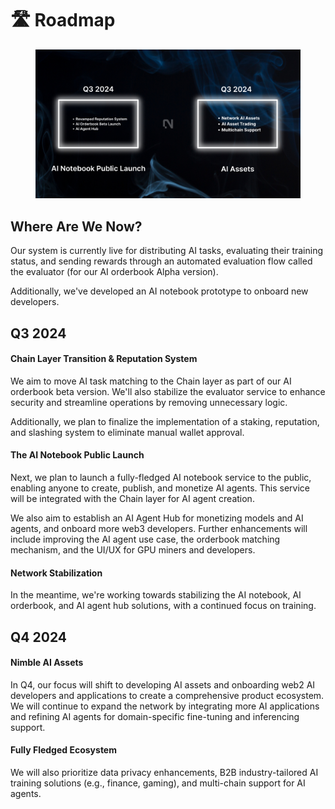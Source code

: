 # 🛣️ Roadmap

<figure><img src="../.gitbook/assets/Redesign the roadmap style.png" alt=""><figcaption></figcaption></figure>

## Where Are We Now?

Our system is currently live for distributing AI tasks, evaluating their training status, and sending rewards through an automated evaluation flow called the evaluator (for our AI orderbook Alpha version).&#x20;

Additionally, we've developed an AI notebook prototype to onboard new developers.

## Q3 2024

#### Chain Layer Transition & Reputation System&#x20;

We aim to move AI task matching to the Chain layer as part of our AI orderbook beta version. We'll also stabilize the evaluator service to enhance security and streamline operations by removing unnecessary logic.

Additionally, we plan to finalize the implementation of a staking, reputation, and slashing system to eliminate manual wallet approval.

#### The AI Notebook Public Launch&#x20;

Next, we plan to launch a fully-fledged AI notebook service to the public, enabling anyone to create, publish, and monetize AI agents. This service will be integrated with the Chain layer for AI agent creation.&#x20;

We also aim to establish an AI Agent Hub for monetizing models and AI agents, and onboard more web3 developers. Further enhancements will include improving the AI agent use case, the orderbook matching mechanism, and the UI/UX for GPU miners and developers.

#### Network Stabilization&#x20;

In the meantime, we're working towards stabilizing the AI notebook, AI orderbook, and AI agent hub solutions, with a continued focus on training.

## Q4 2024

#### Nimble AI Assets

In Q4, our focus will shift to developing AI assets and onboarding web2 AI developers and applications to create a comprehensive product ecosystem. We will continue to expand the network by integrating more AI applications and refining AI agents for domain-specific fine-tuning and inferencing support.

#### Fully Fledged Ecosystem

We will also prioritize data privacy enhancements, B2B industry-tailored AI training solutions (e.g., finance, gaming), and multi-chain support for AI agents.
